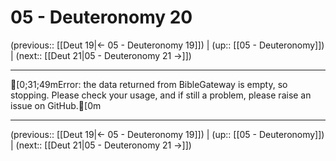 # 05 - Deuteronomy 20

(previous:: [[Deut 19|← 05 - Deuteronomy 19]]) | (up:: [[05 - Deuteronomy]]) | (next:: [[Deut 21|05 - Deuteronomy 21 →]])

***
[0;31;49mError: the data returned from BibleGateway is empty, so stopping. Please check your usage, and if still a problem, please raise an issue on GitHub.[0m

***

(previous:: [[Deut 19|← 05 - Deuteronomy 19]]) | (up:: [[05 - Deuteronomy]]) | (next:: [[Deut 21|05 - Deuteronomy 21 →]])
